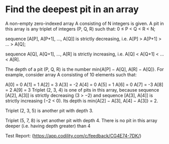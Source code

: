 # Find the deepest pit in an array

A non-empty zero-indexed array A consisting of N integers is given. A pit in this array is any triplet of integers (P, Q, R) such that: 0 ≤ P < Q < R < N;

sequence [A[P], A[P+1], ..., A[Q]] is strictly decreasing, i.e. A[P] > A[P+1] > ... > A[Q];

sequence A[Q], A[Q+1], ..., A[R] is strictly increasing, i.e. A[Q] < A[Q+1] < ... < A[R].

The depth of a pit (P, Q, R) is the number min{A[P] − A[Q], A[R] − A[Q]}. For example, consider array A consisting of 10 elements such that:

A[0] =  0
A[1] =  1
A[2] =  3
A[3] = -2
A[4] =  0
A[5] =  1
A[6] =  0
A[7] = -3
A[8] =  2
A[9] =  3
Triplet (2, 3, 4) is one of pits in this array, because sequence [A[2], A[3]] is strictly decreasing (3 > −2) and sequence [A[3], A[4]] is strictly increasing (−2 < 0). Its depth is min{A[2] − A[3], A[4] − A[3]} = 2.

Triplet (2, 3, 5) is another pit with depth 3.

Triplet (5, 7, 8) is yet another pit with depth 4. There is no pit in this array deeper (i.e. having depth greater) than 4


Test Report:
(https://app.codility.com/c/feedback/CG4E74-7DK/)